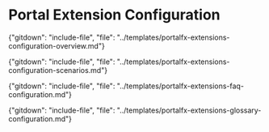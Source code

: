 # Portal Extension Configuration

<!-- document headers are in the individual documents -->

{"gitdown": "include-file", "file": "../templates/portalfx-extensions-configuration-overview.md"}

{"gitdown": "include-file", "file": "../templates/portalfx-extensions-configuration-scenarios.md"}

{"gitdown": "include-file", "file": "../templates/portalfx-extensions-faq-configuration.md"}

{"gitdown": "include-file", "file": "../templates/portalfx-extensions-glossary-configuration.md"}